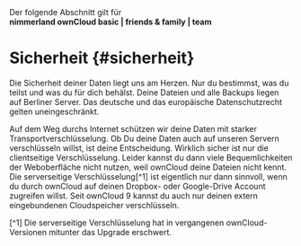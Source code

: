 <div class="alert alert-info">
Der folgende Abschnitt gilt für <br>
<strong>nimmerland ownCloud basic | friends & family | team</strong>
</div>

# Sicherheit {#sicherheit}
Die Sicherheit deiner Daten liegt uns am Herzen. Nur du bestimmst, was du teilst und was du für dich behälst. Deine Dateien und alle Backups liegen auf Berliner Server. Das deutsche und das europäische Datenschutzrecht gelten uneingeschränkt.

Auf dem Weg durchs Internet schützen wir deine Daten mit starker Transportverschlüsselung. Ob Du deine Daten auch auf unseren Servern verschlüsseln willst, ist deine Entscheidung. Wirklich sicher ist nur die clientseitige Verschlüsselung. Leider kannst du dann viele Bequemlichkeiten der Weboberfläche nicht nutzen, weil ownCloud deine Dateien nicht kennt.
Die serverseitige Verschlüsselung[^1] ist eigentlich nur dann sinnvoll, wenn du durch ownCloud auf deinen Dropbox- oder Google-Drive Account zugreifen willst.
Seit ownCloud 9 kannst du auch nur deinen extern eingebundenen Cloudspeicher verschlüsseln.

[^1] Die serverseitige Verschlüsselung hat in vergangenen ownCloud-Versionen mitunter das Upgrade erschwert.